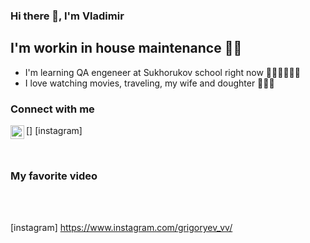 ### Hi there 👋, I'm Vladimir

## I'm workin in house maintenance 🏢🏬
- I'm learning QA engeneer at Sukhorukov school right now 👨🏻‍🏫👨🏻‍💻
- I love watching movies, traveling, my wife and doughter 👨‍👩‍👧 

### Connect with me

[<img align="left" alt="VladimirGrigoryev | Instagram" width="22px" scr="https://cdn.jsdelivr.net/npm/simple-icons@v3/icons/instagram.svg" />] [instagram]


<br />


### My favorite video


<br />
<br />

[instagram] https://www.instagram.com/grigoryev_vv/


<!--
**VladimirGrigoryev/VladimirGrigoryev** is a ✨ _special_ ✨ repository because its `README.md` (this file) appears on your GitHub profile.

Here are some ideas to get you started:

- 🔭 I’m currently working on ...
- 🌱 I’m currently learning ...
- 👯 I’m looking to collaborate on ...
- 🤔 I’m looking for help with ...
- 💬 Ask me about ...
- 📫 How to reach me: ...
- 😄 Pronouns: ...
- ⚡ Fun fact: ...
-->
